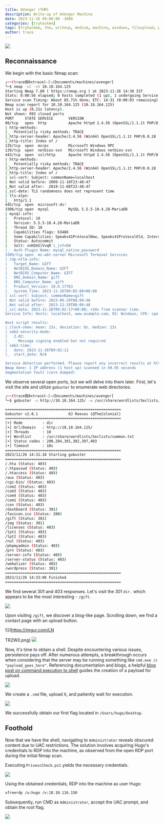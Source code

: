 ```yaml
---
title: AVenger (THM)
description: Write-up of AVenger Machine 
date: 2023-11-26 09:00:00 -3000
categories: [tryhackme]
tags: [tryhackme, thm, writeup, medium, machine, windows, fileupload, privesc ]
author: trace
---
```


![](https://tryhackme-images.s3.amazonaws.com/room-icons/07fe26c8113c521c23f979ce7829147a.png)

## Reconnaissance

We begin with the basic Nmap scan:

```bash
┌──(trace㉿0xtrace)-[~/Documents/machines/avenger]
└─$ nmap -sC -sV 10.10.164.125 
Starting Nmap 7.80 ( https://nmap.org ) at 2023-11-26 14:30 IST
Stats: 0:00:56 elapsed; 0 hosts completed (1 up), 1 undergoing Service Scan
Service scan Timing: About 85.71% done; ETC: 14:31 (0:00:03 remaining)
Nmap scan report for 10.10.164.125 (10.10.164.125)
Host is up (0.21s latency).
Not shown: 993 closed ports
PORT     STATE SERVICE       VERSION
80/tcp   open  http          Apache httpd 2.4.56 (OpenSSL/1.1.1t PHP/8.0.28)
| http-methods: 
|_  Potentially risky methods: TRACE
|_http-server-header: Apache/2.4.56 (Win64) OpenSSL/1.1.1t PHP/8.0.28
|_http-title: Index of /
135/tcp  open  msrpc         Microsoft Windows RPC
139/tcp  open  netbios-ssn   Microsoft Windows netbios-ssn
443/tcp  open  ssl/http      Apache httpd 2.4.56 (OpenSSL/1.1.1t PHP/8.0.28)
| http-methods: 
|_  Potentially risky methods: TRACE
|_http-server-header: Apache/2.4.56 (Win64) OpenSSL/1.1.1t PHP/8.0.28
|_http-title: Index of /
| ssl-cert: Subject: commonName=localhost
| Not valid before: 2009-11-10T23:48:47
|_Not valid after:  2019-11-08T23:48:47
|_ssl-date: TLS randomness does not represent time
| tls-alpn: 
|_  http/1.1
445/tcp  open  microsoft-ds?
3306/tcp open  mysql         MySQL 5.5.5-10.4.28-MariaDB
| mysql-info: 
|   Protocol: 10
|   Version: 5.5.5-10.4.28-MariaDB
|   Thread ID: 10
|   Capabilities flags: 63486
|   Some Capabilities: Speaks41ProtocolNew, Speaks41ProtocolOld, InteractiveClient, DontAllowDatabaseTableColumn, IgnoreSigpipes, LongColumnFlag, Support41Auth, IgnoreSpaceBeforeParenthesis, SupportsTransactions, SupportsLoadDataLocal, FoundRows, ConnectWithDatabase, ODBCClient, SupportsCompression, SupportsMultipleResults, SupportsAuthPlugins, SupportsMultipleStatments
|   Status: Autocommit
|   Salt: voHZm5]VvqR'i_|vY=bW
|_  Auth Plugin Name: mysql_native_password
3389/tcp open  ms-wbt-server Microsoft Terminal Services
| rdp-ntlm-info: 
|   Target_Name: GIFT
|   NetBIOS_Domain_Name: GIFT
|   NetBIOS_Computer_Name: GIFT
|   DNS_Domain_Name: gift
|   DNS_Computer_Name: gift
|   Product_Version: 10.0.17763
|_  System_Time: 2023-11-26T09:02:08+00:00
| ssl-cert: Subject: commonName=gift
| Not valid before: 2023-06-29T08:09:48
|_Not valid after:  2023-12-29T08:09:48
|_ssl-date: 2023-11-26T09:02:17+00:00; +24s from scanner time.
Service Info: Hosts: localhost, www.example.com; OS: Windows; CPE: cpe:/o:microsoft:windows

Host script results:
|_clock-skew: mean: 23s, deviation: 0s, median: 23s
| smb2-security-mode: 
|   2.02: 
|_    Message signing enabled but not required
| smb2-time: 
|   date: 2023-11-26T09:02:11
|_  start_date: N/A

Service detection performed. Please report any incorrect results at https://nmap.org/submit/ .
Nmap done: 1 IP address (1 host up) scanned in 69.95 seconds
Segmentation fault (core dumped)
```

We observe several open ports, but we will delve into them later. First, let's visit the site and utilize `gobuster` to enumerate web directories.

```bash
┌──(trace㉿0xtrace)-[~/Documents/machines/avenger]
└─$ gobuster -u http://10.10.164.125/ -w /usr/share/wordlists/Seclists/common.txt 

=====================================================
Gobuster v2.0.1              OJ Reeves (@TheColonial)
=====================================================
[+] Mode         : dir
[+] Url/Domain   : http://10.10.164.125/
[+] Threads      : 10
[+] Wordlist     : /usr/share/wordlists/Seclists/common.txt
[+] Status codes : 200,204,301,302,307,403
[+] Timeout      : 10s
=====================================================
2023/11/26 14:31:18 Starting gobuster
=====================================================
/.hta (Status: 403)
/.htpasswd (Status: 403)
/.htaccess (Status: 403)
/aux (Status: 403)
/cgi-bin/ (Status: 403)
/com2 (Status: 403)
/com3 (Status: 403)
/com4 (Status: 403)
/com1 (Status: 403)
/con (Status: 403)
/dashboard (Status: 301)
/favicon.ico (Status: 200)
/gift (Status: 301)
/img (Status: 301)
/licenses (Status: 403)
/lpt1 (Status: 403)
/lpt2 (Status: 403)
/nul (Status: 403)
/phpmyadmin (Status: 403)
/prn (Status: 403)
/server-info (Status: 403)
/server-status (Status: 403)
/webalizer (Status: 403)
/wordpress (Status: 301)
=====================================================
2023/11/26 14:33:06 Finished
=====================================================
```

We find several 301 and 403 responses. Let's visit the 301 `dir.` which appears to be the most interesting - `/gift`.

![](https://imgur.com/Fy7E0Hh.png)

Upon visiting `/gift`, we discover a blog-like page. Scrolling down, we find a contact page with an upload button.

![](https://imgur.com/LN

TR2W0.png)
![](https://imgur.com/vikzzWG.png)

Now, it's time to obtain a shell. Despite encountering various issues, persistence pays off. After numerous attempts, a breakthrough occurs when considering that the server may be running something like ```cmd.exe /c "payload_goes_here"```. Referencing documentation and blogs, a helpful [blog post on command execution to shell](https://mayfly277.github.io/posts/GOADv2-pwning-part7/#command-execution-to-shell) guides the creation of a payload for upload.

![](https://i.imgur.com/cmC9Hus.png)

We create a `.cmd` file, upload it, and patiently wait for execution.

![](https://imgur.com/HmuJoIa.png)

We successfully obtain our first flag located in `/Users/hugo/Desktop`.

## Foothold

Now that we have the shell, navigating to `Administrator` reveals obscured content due to UAC restrictions. The solution involves acquiring Hugo's credentials to RDP into the machine, as observed from the open RDP port during the initial Nmap scan.

Executing `PrivescCheck.ps1` yields the necessary credentials.

![](https://i.imgur.com/IKNYADu.png?1)

Using the obtained credentials, RDP into the machine as user Hugo:

```bash
xfreerdp /u:hugo /v:10.10.116.150
```

Subsequently, run CMD as `Administrator`, accept the UAC prompt, and obtain the root flag.

![](https://i.imgur.com/HwOk6xp.png?1)





